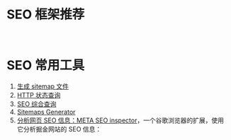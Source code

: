# SEO 框架推荐

<script setup>
import { NAV_DATA } from './data'
</script>

<MNavLinks v-for="{title, items} in NAV_DATA" :title="title" :items="items"/>

<br>

# SEO 常用工具

1. [生成 sitemap 文件](https://sitemap.zhetao.com/)
2. [HTTP 状态查询](https://tool.chinaz.com/pagestatus/)
3. [SEO 综合查询](https://seo.chinaz.com/)
4. [Sitemaps Generator](https://www.xml-sitemaps.com/)
5. [分析网页 SEO 信息：META SEO inspector](https://chromewebstore.google.com/detail/meta-seo-inspector/ibkclpciafdglkjkcibmohobjkcfkaef?hl=zh-CN)，一个谷歌浏览器的扩展，使用它分析掘金网站的 SEO 信息：

